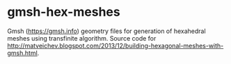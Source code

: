 # gmsh-hex-meshes

Gmsh (https://gmsh.info) geometry files for generation of hexahedral meshes using transfinite algorithm. Source code for http://matveichev.blogspot.com/2013/12/building-hexagonal-meshes-with-gmsh.html.
